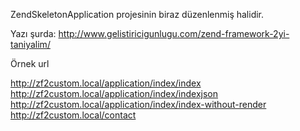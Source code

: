ZendSkeletonApplication projesinin biraz düzenlenmiş halidir.

Yazı şurda: http://www.gelistiricigunlugu.com/zend-framework-2yi-taniyalim/

Örnek url

http://zf2custom.local/application/index/index
http://zf2custom.local/application/index/indexjson
http://zf2custom.local/application/index/index-without-render
http://zf2custom.local/contact
